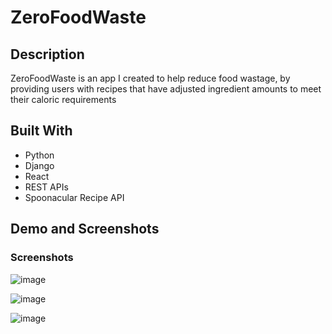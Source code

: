 # ZeroFoodWaste

## Description
ZeroFoodWaste is an app I created to help reduce food wastage, by providing users with recipes that have adjusted ingredient amounts to meet their caloric requirements 

## Built With 
- Python 
- Django
- React 
- REST APIs
- Spoonacular Recipe API

## Demo and Screenshots

### Screenshots 
![image](https://user-images.githubusercontent.com/73492549/205198158-5b7c4d9e-6749-428e-b58c-2f0e4dcc13ed.png)

![image](https://user-images.githubusercontent.com/73492549/205399858-c1c485fa-4412-421f-92e4-57def9f3057c.png)

![image](https://user-images.githubusercontent.com/73492549/205420608-4481c4a8-7ad7-4797-9821-0b9e0b203760.png)




